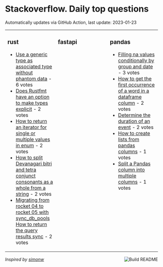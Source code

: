 # Stackoverflow. Daily top questions 

Automatically updates via GitHub Action, last update: <!-- date starts -->2023-01-23<!-- date ends -->


<table><tr><td valign="top" width="33%">

### rust
<!-- rust starts -->
* [Use a generic type as associated type without phantom data](https://stackoverflow.com/questions/75199243/use-a-generic-type-as-associated-type-without-phantom-data) - 6 votes
* [Does Rustfmt have an option to make types explicit](https://stackoverflow.com/questions/75206082/does-rustfmt-have-an-option-to-make-types-explicit) - 2 votes
* [How to return an iterator for single or multiple values in enum](https://stackoverflow.com/questions/75203029/how-to-return-an-iterator-for-single-or-multiple-values-in-enum) - 2 votes
* [How to split Devanagari bitri and tetra conjunct consonants as a whole from a string](https://stackoverflow.com/questions/75210512/how-to-split-devanagari-bi-tri-and-tetra-conjunct-consonants-as-a-whole-from-a-s) - 2 votes
* [Migrating from rocket 04 to rocket 05 with sync_db_pools How to return the query results sync](https://stackoverflow.com/questions/75199900/migrating-from-rocket-0-4-to-rocket-0-5-with-sync-db-pools-how-to-return-the-qu) - 2 votes
<!-- rust ends -->
</td><td valign="top" width="34%">


### fastapi
<!-- fastapi starts -->

<!-- fastapi ends -->
</td><td valign="top" width="34%">


### pandas
<!-- pandas starts -->
* [Filling na values conditionally by group and date](https://stackoverflow.com/questions/75206062/filling-na-values-conditionally-by-group-and-date) - 3 votes
* [How to get the first occurrence of a word in a dataframe column](https://stackoverflow.com/questions/75209914/how-to-get-the-first-occurrence-of-a-word-in-a-dataframe-column) - 2 votes
* [Determine the duration of an event](https://stackoverflow.com/questions/75198404/determine-the-duration-of-an-event) - 2 votes
* [How to create lists from pandas columns](https://stackoverflow.com/questions/75214968/how-to-create-lists-from-pandas-columns) - 1 votes
* [Split a Pandas column into multiple columns](https://stackoverflow.com/questions/75213303/split-a-pandas-column-into-multiple-columns) - 1 votes
<!-- pandas ends -->
</td></tr></table>

<a href="https://github.com/hp0404/hp0404/actions"><img src="https://github.com/hp0404/hp0404/workflows/Build%20README/badge.svg" align="right" alt="Build README"></a> <p>*Inspired by  [simonw](https://github.com/simonw/simonw)*</p>
